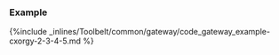 

### Example

{%include _inlines/Toolbelt/common/gateway/code_gateway_example-cxorgy-2-3-4-5.md %}

